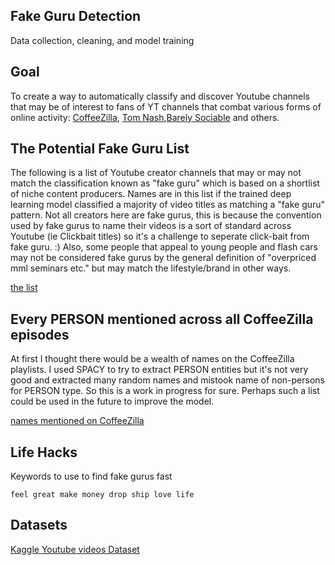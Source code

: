 ## Fake Guru Detection 

Data collection, cleaning, and model training

## Goal
To create a way to automatically classify and discover Youtube channels that may be of interest to fans of YT channels that combat various forms of online activity: [CoffeeZilla](https://www.youtube.com/channel/UCFQMnBA3CS502aghlcr0_aw), [Tom Nash](https://www.youtube.com/results?search_query=tom+nash),[Barely Sociable](https://www.youtube.com/channel/UC9PIn6-XuRKZ5HmYeu46AIw) and others. 

## The Potential Fake Guru List
The following is a list of Youtube creator channels that may or may not match the classification known as "fake guru" which is based on a shortlist of niche content producers. Names are in this list if the trained deep learning model classified a majority of video titles as matching a "fake guru" pattern. Not all creators here are fake gurus, this is because the convention used by fake gurus to name their videos is a sort of standard across Youtube (ie Clickbait titles) so it's a challenge to seperate click-bait from fake guru. :) Also, some people that appeal to young people and flash cars may not be considered fake gurus by the general definition of "overpriced mml seminars etc." but may match the lifestyle/brand in other ways. 

[the list](sorted.md)

## Every PERSON mentioned across all CoffeeZilla episodes

At first I thought there would be a wealth of names on the CoffeeZilla playlists. I used SPACY to try to extract PERSON entities but it's not very good and extracted many random names and mistook name of non-persons for PERSON type. So this is a work in progress for sure. Perhaps such a list could be used in the future to improve the model.

[names mentioned on CoffeeZilla](people_mentioned_on_coffeezilla.txt)

## Life Hacks

Keywords to use to find fake gurus fast

```
feel great make money drop ship love life
```

## Datasets

[Kaggle Youtube videos Dataset](https://www.kaggle.com/datasnaek/youtube-new?select=USvideos.csv)
